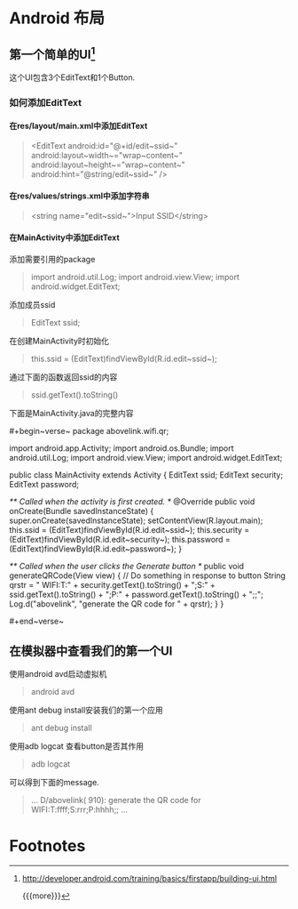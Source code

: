 Android 布局
============

第一个简单的UI[^1]
------------------

这个UI包含3个EditText和1个Button.

### 如何添加EditText

#### 在res/layout/main.xml中添加EditText

> \<EditText android:id="@+id/edit~ssid~"
> android:layout~width~="wrap~content~"
> android:layout~height~="wrap~content~"
> android:hint="@string/edit~ssid~" /\>

#### 在res/values/strings.xml中添加字符串

> \<string name="edit~ssid~"\>Input SSID\</string\>

#### 在MainActivity中添加EditText

添加需要引用的package

> import android.util.Log; import android.view.View; import
> android.widget.EditText;

添加成员ssid

> EditText ssid;

在创建MainActivity时初始化

> this.ssid = (EditText)findViewById(R.id.edit~ssid~);

通过下面的函数返回ssid的内容

> ssid.getText().toString()

下面是MainActivity.java的完整内容

\#+begin~verse~ package abovelink.wifi.qr;

import android.app.Activity; import android.os.Bundle; import
android.util.Log; import android.view.View; import
android.widget.EditText;

public class MainActivity extends Activity { EditText ssid; EditText
security; EditText password;

*\*\* Called when the activity is first created. \** @Override public
void onCreate(Bundle savedInstanceState) {
super.onCreate(savedInstanceState); setContentView(R.layout.main);
this.ssid = (EditText)findViewById(R.id.edit~ssid~); this.security =
(EditText)findViewById(R.id.edit~security~); this.password =
(EditText)findViewById(R.id.edit~password~); }

*\*\* Called when the user clicks the Generate button \** public void
generateQRCode(View view) { // Do something in response to button String
qrstr = " WIFI:T:" + security.getText().toString() + ";S:" +
ssid.getText().toString() + ";P:" + password.getText().toString() +
";;"; Log.d("abovelink", "generate the QR code for " + qrstr); } }

\#+end~verse~

在模拟器中查看我们的第一个UI
----------------------------

使用android avd启动虚拟机

> android avd

使用ant debug install安装我们的第一个应用

> ant debug install

使用adb logcat 查看button是否其作用

> adb logcat

可以得到下面的message.

> ... D/abovelink( 910): generate the QR code for
> WIFI:T:ffff;S:rrr;P:hhhh;; ...

Footnotes
=========

[^1]: <http://developer.android.com/training/basics/firstapp/building-ui.html>

    {{{more}}}


